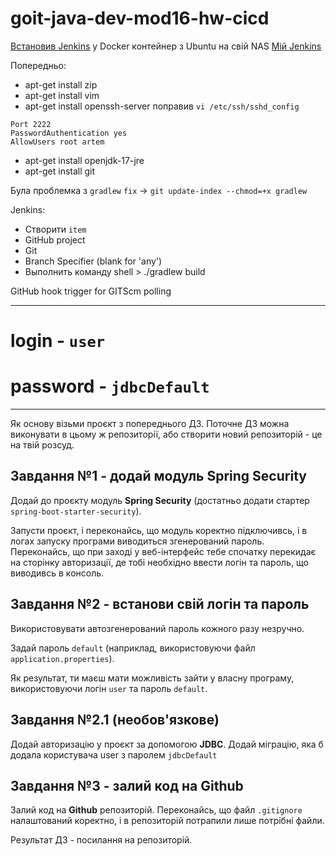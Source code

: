 # goit-java-dev-mod16-hw-cicd

[Встановив Jenkins](https://www.jenkins.io/doc/book/installing/linux/) у Docker контейнер з Ubuntu на свій NAS [Мій Jenkins](http://178.214.220.16:8808/)

Попередньо:
- apt-get install zip
- apt-get install vim
- apt-get install openssh-server
поправив `vi /etc/ssh/sshd_config`
```text
Port 2222
PasswordAuthentication yes
AllowUsers root artem
```
- apt-get install openjdk-17-jre
- apt-get install git 

Була проблемка з `gradlew`
`fix` -> `git update-index --chmod=+x gradlew`

Jenkins:
- Створити `item`
- GitHub project
- Git
- Branch Specifier (blank for 'any')
- Выполнить команду shell > ./gradlew build

GitHub hook trigger for GITScm polling

---

# login - `user`
# password - `jdbcDefault`

---

Як основу візьми проєкт з попереднього ДЗ. Поточне ДЗ можна виконувати в цьому ж репозиторії, або створити новий репозиторій - це на твій розсуд.

## Завдання №1 - додай модуль **Spring Security**
Додай до проєкту модуль **Spring Security** (достатньо додати стартер `spring-boot-starter-security`).

Запусти проєкт, і переконайсь, що модуль коректно підключивсь, і в логах запуску програми виводиться згенерований пароль. Переконайсь, що при заході у веб-інтерфейс тебе спочатку перекидає на сторінку авторизації, де тобі необхідно ввести логін та пароль, що виводивсь в консоль.

## Завдання №2 - встанови свій логін та пароль
Використовувати автозгенерований пароль кожного разу незручно.

Задай пароль `default` (наприклад, використовуючи файл `application.properties`).

Як результат, ти маєш мати можливість зайти у власну програму, використовуючи логін `user` та пароль `default`.

## Завдання №2.1 (необов'язкове)
Додай авторизацію у проєкт за допомогою **JDBC**. Додай міграцію, яка б додала користувача user з паролем `jdbcDefault`

## Завдання №3 - залий код на **Github**
Залий код на **Github** репозиторій. Переконайсь, що файл `.gitignore` налаштований коректно, і в репозиторій потрапили лише потрібні файли.

Результат ДЗ - посилання на репозиторій.